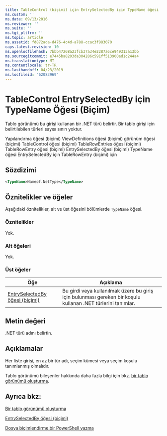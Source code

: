 ```yaml
---
title: TableControl (biçimi) için EntrySelectedBy için TypeName öğesi | Microsoft Docs
ms.custom: ''
ms.date: 09/13/2016
ms.reviewer: ''
ms.suite: ''
ms.tgt_pltfrm: ''
ms.topic: article
ms.assetid: fd872ada-d476-4c4d-a788-ccac3f983070
caps.latest.revision: 10
ms.openlocfilehash: 7bbb47268a23fcb37a34e2287a6ce949313a13bb
ms.sourcegitcommit: e7445ba8203da304286c591ff513900ad1c244a4
ms.translationtype: MT
ms.contentlocale: tr-TR
ms.lasthandoff: 04/23/2019
ms.locfileid: "62083969"
---
```

# <a name="typename-element-for-entryselectedby-for-tablecontrol-format"></a>TableControl EntrySelectedBy için TypeName Öğesi (Biçim)

Tablo görünümü bu girişi kullanan bir .NET türü belirtir. Bir tablo girişi için belirtilebilen türleri sayısı sınırı yoktur.

Yapılandırma öğesi (biçimi) ViewDefinitions öğesi (biçimi) görünüm öğesi (biçimi) TableControl öğesi (biçimi) TableRowEntries öğesi (biçimi) TableRowEntry öğesi (biçimi) EntrySelectedBy öğesi (biçimi) TypeName öğesi EntrySelectedBy için TableRowEntry (biçimi) için

## <a name="syntax"></a>Sözdizimi

```xml
<TypeName>Nameof.NetType</TypeName>
```

## <a name="attributes-and-elements"></a>Öznitelikler ve öğeler

Aşağıdaki öznitelikler, alt ve üst öğesini bölümlerde `TypeName` öğesi.

### <a name="attributes"></a>Öznitelikler

Yok.

### <a name="child-elements"></a>Alt öğeleri

Yok.

### <a name="parent-elements"></a>Üst öğeler

|Öğe|Açıklama|
|-------------|-----------------|
|[EntrySelectedBy öğesi (biçimi)](./entryselectedby-element-for-tablerowentry-for-tablecontrol-format.md)|Bu girdi veya kullanılmak üzere bu giriş için bulunması gereken bir koşulu kullanan .NET türlerini tanımlar.|

## <a name="text-value"></a>Metin değeri

.NET türü adını belirtin.

## <a name="remarks"></a>Açıklamalar

Her liste girişi, en az bir tür adı, seçim kümesi veya seçim koşulu tanımlanmış olmalıdır.

Tablo görünümü bileşenler hakkında daha fazla bilgi için bkz. [bir tablo görünümü oluşturma](./creating-a-table-view.md).

## <a name="see-also"></a>Ayrıca bkz:

[Bir tablo görünümü oluşturma](./creating-a-table-view.md)

[EntrySelectedBy öğesi (biçimi)](./entryselectedby-element-for-tablerowentry-for-tablecontrol-format.md)

[Dosya biçimlendirme bir PowerShell yazma](./writing-a-powershell-formatting-file.md)
